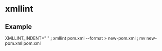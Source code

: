 # xmllint

## Example

   XMLLINT_INDENT="    " ; xmllint pom.xml  --format > new-pom.xml ; mv new-pom.xml pom.xml